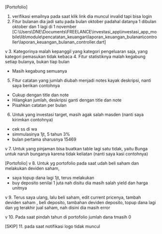 [Portofolio]
1. verifikasi emailnya pada saat klik link dia muncul invalid tapi bisa login
2. Fitur bulanan dia jadi satu pada bulan oktober padahal  datanya 1 dibulan oktober dan 1 lagi di 1 november
[C:\Users\DNE\Documents\FREELANCE\investasi_app\investasi_app_mobile\lib\module\pencatatan_keuangan\laporan_keuangan_bulanan\controller\laporan_keuangan_bulanan_controller.dart]

v 3. Kategorinya malah kepanggil yang kategori pengeluaran saja, yang kategori pemasukan tidak kebaca
4. Fitur statistiknya malah kegabung setiap bulanya, bukan tiap bulan
* Masih kegabung semuanya

5. Fitur catatan yang jumlah diubah menjadi notes kayak deskripsi, nanti saya berikan contohnya
* Cukup dengan title dan note
* Hilangkan jumlah, deskripsi ganti dengan title dan note
* Pisahkan catatan per bulan

6. Untuk yang investasi target, masih agak salah masden (nanti saya kirimkan contohnya)
* cek ss di wa
* simmulasinya 1jt, 5 tahun 3%
* bulan pertama sharusnya 15469

v 7. Untuk yang pinjaman bisa buatkan table lagi satu tidak, yaitu Bunga untuk naruh bunganya karena tidak keliatan (nanti saya kasi contohnya)

[Portofolio]
v 8. Untuk yg portofolio pada saat udah beli saham dan melakukan deviden saham, 
- saya topup dana lagi 1jt, terus melakukan 
- buy deposito senilai 1 juta nah disitu dia masih salah yield dan harga unitnya

v 9. Terus saya ulang, lalu beli saham, edit current pricenya, tambah deviden saham , beli deposito, tambahan deviden deposito, topup dana lagi dan yg terakhir jual saham, nah disini dia masih error

v 10. Pada saat pindah tahun di portofolio jumlah dana tmasih 0

[SKIP]
11. ⁠pada saat notifikasi logo tidak muncul